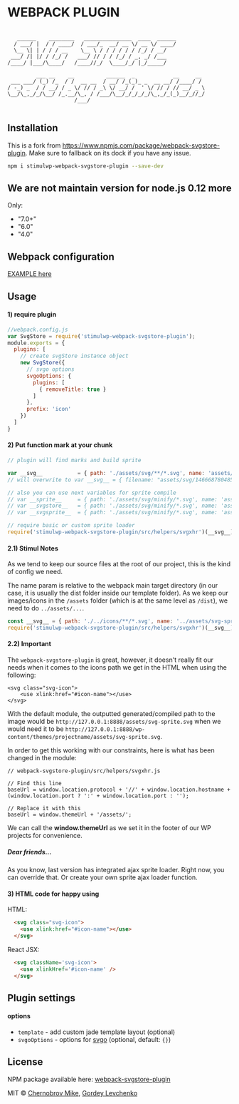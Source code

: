 # WEBPACK PLUGIN

```

   ______    ________   _______________  ____  ______
  / ___/ |  / / ____/  / ___/_  __/ __ \/ __ \/ ____/
  \__ \| | / / / __    \__ \ / / / / / / /_/ / __/   
 ___/ /| |/ / /_/ /   ___/ // / / /_/ / _, _/ /___   
/____/ |___/\____/   /____//_/  \____/_/ |_/_____/                      

         ___ __    __          ______  _            __     __ 
 ___ ___/ (_) /_  / /  __ __  / __/ /_(_)_ _  __ __/ /____/ / 
/ -_) _  / / __/ / _ \/ // / _\ \/ __/ /  ' \/ // / // __/ _ \
\__/\_,_/_/\__/ /_.__/\_, / /___/\__/_/_/_/_/\_,_/_(_)__/_//_/
                     /___/                                    
                                           
```


## Installation

This is a fork from https://www.npmjs.com/package/webpack-svgstore-plugin. Make sure to fallback on its dock if you have any issue.

```bash
npm i stimulwp-webpack-svgstore-plugin --save-dev
```

## We are not maintain version for node.js 0.12 more
Only:
- "7.0+"
- "6.0"
- "4.0"

## Webpack configuration

[EXAMPLE here](https://github.com/mrsum/webpack-svgstore-plugin/tree/develop/platform)

## Usage
#### 1) require plugin
```javascript
//webpack.config.js
var SvgStore = require('stimulwp-webpack-svgstore-plugin');
module.exports = {
  plugins: [
    // create svgStore instance object
    new SvgStore({
      // svgo options
      svgoOptions: {
        plugins: [
          { removeTitle: true }
        ]
      },
      prefix: 'icon'
    })
  ]
}
```

#### 2) Put function mark at your chunk

```javascript
// plugin will find marks and build sprite

var __svg__           = { path: './assets/svg/**/*.svg', name: 'assets/svg/[hash].logos.svg' };
// will overwrite to var __svg__ = { filename: "assets/svg/1466687804854.logos.svg" };

// also you can use next variables for sprite compile
// var __sprite__     = { path: './assets/svg/minify/*.svg', name: 'assets/svg/[hash].icons.svg' };
// var __svgstore__   = { path: './assets/svg/minify/*.svg', name: 'assets/svg/[hash].stuff.svg' };
// var __svgsprite__  = { path: './assets/svg/minify/*.svg', name: 'assets/svg/[hash].1logos.svg' };

// require basic or custom sprite loader
require('stimulwp-webpack-svgstore-plugin/src/helpers/svgxhr')(__svg__);
```

#### 2.1) **Stimul Notes**

As we tend to keep our source files at the root of our project, this is the kind of config we need.

The name param is relative to the webpack main target directory (in our case, it is usually the dist folder inside our template folder).
As we keep our images/icons in the `/assets` folder (which is at the same level as `/dist`), we need to do `../assets/...`.

```javascript
const __svg__ = { path: './../icons/**/*.svg', name: '../assets/svg-sprite.svg' };
require('stimulwp-webpack-svgstore-plugin/src/helpers/svgxhr')(__svg__);
```

#### 2.2) **Important**
The `webpack-svgstore-plugin` is great, however, it doesn't really fit our needs when it comes to the icons path we get in the HTML when using the following:

```
<svg class="svg-icon">
    <use xlink:href="#icon-name"></use>
</svg>
```

With the default module, the outputted generated/compiled path to the image would be `http://127.0.0.1:8888/assets/svg-sprite.svg` when we would need it to be `http://127.0.0.1:8888/wp-content/themes/projectname/assets/svg-sprite.svg`.
 
In order to get this working with our constraints, here is what has been changed in the module:

```
// webpack-svgstore-plugin/src/helpers/svgxhr.js

// Find this line
baseUrl = window.location.protocol + '//' + window.location.hostname + (window.location.port ? ':' + window.location.port : '');
 
// Replace it with this
baseUrl = window.themeUrl + '/assets/';
```

We can call the **window.themeUrl** as we set it in the footer of our WP projects for convenience.




##### Dear friends...
As you know, last version has integrated ajax sprite loader.
Right now, you can override that.
Or create your own sprite ajax loader function.

#### 3) HTML code for happy using
HTML:
```html
  <svg class="svg-icon">
    <use xlink:href="#icon-name"></use>
  </svg>
```
React JSX:
```html
  <svg className='svg-icon'>
    <use xlinkHref='#icon-name' />
  </svg>
```
## Plugin settings

#### options
- `template` - add custom jade template layout (optional)
- `svgoOptions` - options for [svgo](https://github.com/svg/svgo) (optional, default: `{}`)


## License

NPM package available here: [webpack-svgstore-plugin](https://www.npmjs.com/package/webpack-svgstore-plugin)

MIT © [Chernobrov Mike](http://mrsum.ru), [Gordey Levchenko](https://github.com/lgordey)
